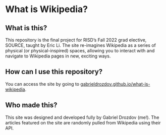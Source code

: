 # What is Wikipedia?

## What is this?
This repository is the final project for RISD’s Fall 2022 grad elective, SOURCE, taught by Eric Li. The site re-imagines Wikipedia as a series of physical (or physical-inspired) spaces, allowing you to interact with and navigate to Wikipedia pages in new, exciting ways.

## How can I use this repository?
You can access the site by going to [gabrieldrozdov.github.io/what-is-wikipedia](https://gabrieldrozdov.github.io/what-is-wikipedia/).

## Who made this?
This site was designed and developed fully by Gabriel Drozdov (me!). The articles featured on the site are randomly pulled from Wikipedia using their API.

